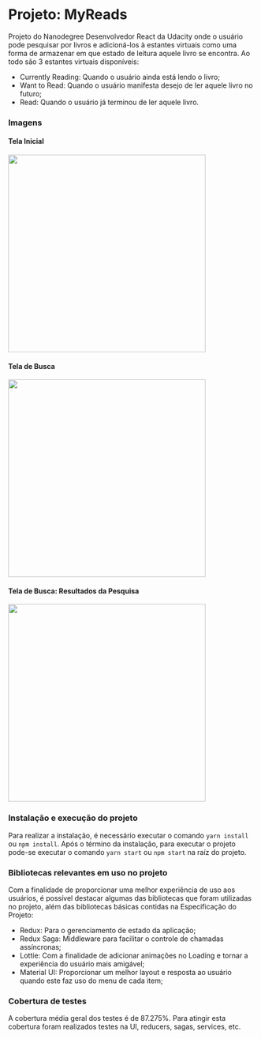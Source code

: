 # Projeto: MyReads
Projeto do Nanodegree Desenvolvedor React da Udacity onde o usuário pode pesquisar por livros e adicioná-los à estantes virtuais como uma forma de armazenar em que estado de leitura aquele livro se encontra.
Ao todo são 3 estantes virtuais disponíveis:
* Currently Reading: Quando o usuário ainda está lendo o livro;
* Want to Read: Quando o usuário manifesta desejo de ler aquele livro no futuro;
* Read: Quando o usuário já terminou de ler aquele livro.

### Imagens

#### Tela Inicial
<img src="https://user-images.githubusercontent.com/20469356/46933140-28b53180-d029-11e8-8730-f281a8f62af3.png" height="400" />

#### Tela de Busca
<img src="https://user-images.githubusercontent.com/20469356/46933159-39fe3e00-d029-11e8-85fa-d57b601ee55b.png" height="400" />

#### Tela de Busca: Resultados da Pesquisa
<img src="https://user-images.githubusercontent.com/20469356/46933165-3f5b8880-d029-11e8-8e60-21695be859c9.png" height="400" />

### Instalação e execução do projeto
Para realizar a instalação, é necessário executar o comando `yarn install` ou `npm install`. Após o término da instalação, para executar o projeto pode-se executar o comando `yarn start` ou `npm start` na raíz do projeto.

### Bibliotecas relevantes em uso no projeto
Com a finalidade de proporcionar uma melhor experiência de uso aos usuários, é possível destacar algumas das bibliotecas que foram utilizadas no projeto, além das bibliotecas básicas contidas na Especificação do Projeto:
* Redux: Para o gerenciamento de estado da aplicação;
* Redux Saga: Middleware para facilitar o controle de chamadas assíncronas;
* Lottie: Com a finalidade de adicionar animações no Loading e tornar a experiência do usuário mais amigável;
* Material UI: Proporcionar um melhor layout e resposta ao usuário quando este faz uso do menu de cada item;

### Cobertura de testes
A cobertura média geral dos testes é de 87.275%. Para atingir esta cobertura foram realizados testes na UI, reducers, sagas, services, etc.

